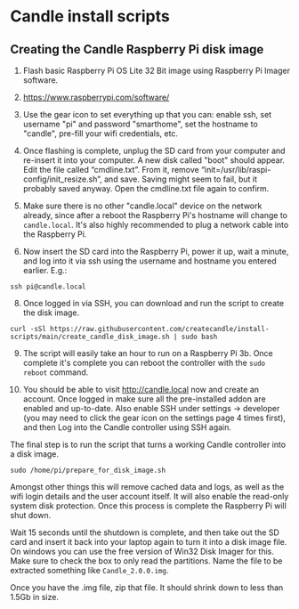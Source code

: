 # Candle install scripts



## Creating the Candle Raspberry Pi disk image
1. Flash basic Raspberry Pi OS Lite 32 Bit image using Raspberry Pi Imager software. 
2. https://www.raspberrypi.com/software/

3. Use the gear icon to set everything up that you can: enable ssh, set username "pi" and password "smarthome", set the hostname to "candle", pre-fill your wifi credentials, etc.

4. Once flashing is complete, unplug the SD card from your computer and re-insert it into your computer. A new disk called "boot" should appear. Edit the file called “cmdline.txt”. From it, remove “init=/usr/lib/raspi-config/init_resize.sh”, and save. Saving might seem to fail, but it probably saved anyway. Open the cmdline.txt file again to confirm.

5. Make sure there is no other "candle.local" device on the network already, since after a reboot the Raspberry Pi's hostname will change to `candle.local`. It's also highly recommended to plug a network cable into the Raspberry Pi.

6. Now insert the SD card into the Raspberry Pi, power it up, wait a minute, and log into it via ssh using the username and hostname you entered earlier. E.g.:
```
ssh pi@candle.local
```

8. Once logged in via SSH, you can download and run the script to create the disk image.
```
curl -sSl https://raw.githubusercontent.com/createcandle/install-scripts/main/create_candle_disk_image.sh | sudo bash
```

9. The script will easily take an hour to run on a Raspberry Pi 3b. Once complete it's complete you can reboot the controller with the `sudo reboot` command.

10. You should be able to visit http://candle.local now and create an account. Once logged in make sure all the pre-installed addon are enabled and up-to-date. Also enable SSH under settings -> developer (you may need to click the gear icon on the settings page 4 times first), and then Log into the Candle controller using SSH again. 

The final step is to run the script that turns a working Candle controller into a disk image.
```
sudo /home/pi/prepare_for_disk_image.sh
```

Amongst other things this will remove cached data and logs, as well as the wifi login details and the user account itself. It will also enable the read-only system disk protection. Once this process is complete the Raspberry Pi will shut down. 

Wait 15 seconds until the shutdown is complete, and then take out the SD card and insert it back into your laptop again to turn it into a disk image file. On windows you can use the free version of Win32 Disk Imager for this. Make sure to check the box to only read the partitions. Name the file to be extracted something like `Candle_2.0.0.img`.

Once you have the .img file, zip that file. It should shrink down to less than 1.5Gb in size.


